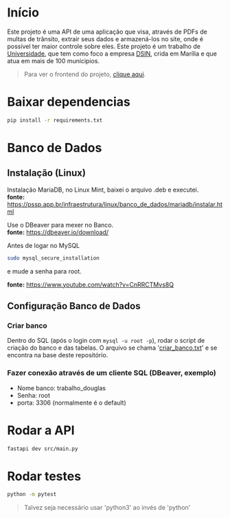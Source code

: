 # Início
Este projeto é uma API de uma aplicação que visa, através de PDFs de multas de trânsito, extrair seus dados e armazená-los no site, onde é possível ter maior controle sobre eles. Este projeto é um trabalho de [Universidade](https://unimar.br/), que tem como foco a empresa [DSIN](https://www.dsin.com.br/), crida em Marília e que atua em mais de 100 munícipios. </br>
> Para ver o frontend do projeto, [clique aqui](https://github.com/MuriWolf/pdf-reader).

# Baixar dependencias
```bash
pip install -r requirements.txt
```

# Banco de Dados
## Instalação (Linux)
Instalação MariaDB, no Linux Mint, baixei o arquivo .deb e executei.</br>
**fonte:** https://pssp.app.br/infraestrutura/linux/banco_de_dados/mariadb/instalar.html

Use o DBeaver para mexer no Banco.</br>
**fonte:** https://dbeaver.io/download/

Antes de logar no MySQL 
```bash
sudo mysql_secure_installation
```
e mude a senha para root. <br>

**fonte:** https://www.youtube.com/watch?v=CnRRCTMvs8Q

## Configuração Banco de Dados
### Criar banco
Dentro do SQL (após o login com `mysql -u root -p`), rodar o script de criação do banco e das tabelas. O arquivo se chama '[criar_banco.txt](https://github.com/MuriWolf/pdf-reader-api/blob/main/criar_banco.txt)' e se encontra na base deste repositório. 
### Fazer conexão através de um cliente SQL (DBeaver, exemplo)
- Nome banco: trabalho_douglas
- Senha: root
- porta: 3306 (normalmente é o default)

# Rodar a API
```bash
fastapi dev src/main.py
```
# Rodar testes 
```bash
python -m pytest
```
> Talvez seja necessário usar 'python3' ao invés de 'python'
